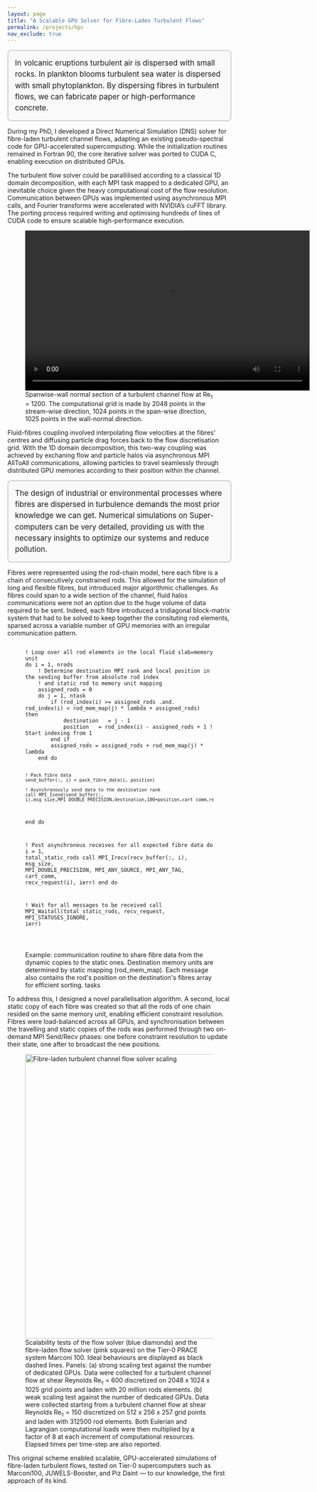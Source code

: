 ```yaml
---
layout: page
title: "A Scalable GPU Solver for Fibre-Laden Turbulent Flows"
permalink: /projects/hpc
nav_exclude: true
---
```


<div style="border: 2px solid #ccc; padding: 15px; background-color: #f9f9f9; font-size: 1.2em; line-height: 1.5; border-radius: 8px;">
  In volcanic eruptions turbulent air is dispersed with small rocks. 
  In plankton blooms turbulent sea water is dispersed with small phytoplankton.
  By dispersing fibres in turbulent flows, we can fabricate paper or high-performance concrete.
</div>

During my PhD, I developed a Direct Numerical Simulation (DNS) solver for fibre-laden turbulent channel flows, adapting an existing pseudo-spectral code for GPU-accelerated supercomputing. While the initialization routines remained in Fortran 90, the core iterative solver was ported to CUDA C, enabling execution on distributed GPUs. 

The turbulent flow solver could be parallilised according to a classical 1D domain decomposition, with each MPI task mapped to a dedicated GPU, an inevitable choice given the heavy computational cost of the flow resolution.
Communication between GPUs was implemented using asynchronous MPI calls, and Fourier transforms were accelerated with NVIDIA’s cuFFT library. The porting process required writing and optimising hundreds of lines of CUDA code to ensure scalable high-performance execution.

<figure>
  <video width="640" height="360" controls>
    <source src="{{ site.baseurl }}/videos/flow_RE1200.mp4" type="video/mp4">
    Your browser does not support the video tag.
  </video>
  <figcaption>
    Spanwise-wall normal section of a turbulent channel flow at Re<sub>τ</sub> = 1200. The computational grid is made by 2048 points in the stream-wise direction, 1024 points in the span-wise direction, 1025 points in the wall-normal direction.
  </figcaption>
</figure>

Fluid-fibres coupling involved interpolating flow velocities at the fibres' centres and diffusing particle drag forces back to the flow discretisation grid. With the 1D domain decomposition, this two-way coupling was achieved by exchaning flow and particle halos via asynchronous MPI AllToAll communications, allowing particles to travel seamlessly through distributed GPU memories according to their position within the channel.

<div style="border: 2px solid #ccc; padding: 15px; background-color: #f9f9f9; font-size: 1.2em; line-height: 1.5; border-radius: 8px;">
  The design of industrial or environmental processes where fibres are dispersed in turbulence demands the most prior knowledge we can get. Numerical simulations on Super-computers can be very detailed, providing us with the necessary insights to optimize our systems and reduce pollution.
</div>

Fibres were represented using the rod-chain model, here each fibre is a chain of consecutively constrained rods. This allowed for the simulation of long and flexible fibres, but introduced major algorithmic challenges. As fibres could span to a wide section of the channel, fluid halos communications were not an option due to the huge volume of data required to be sent. Indeed, each fibre introduced a tridiagonal block-matrix system that had to be solved to keep together the consituting rod elements, sparsed across a variable number of GPU memories with an irregular communication pattern. 

<figure>
<pre><code class="language-fortran">
! Loop over all rod elements in the local fluid slab=memory unit
do i = 1, nrods
    ! Determine destination MPI rank and local position in the sending buffer from absolute rod index
    ! and static rod to memory unit mapping
    assigned_rods = 0
    do j = 1, ntask
        if (rod_index(i) >= assigned_rods .and. rod_index(i) < rod_mem_map(j) * lambda + assigned_rods) then
            destination   = j - 1
            position   = rod_index(i) - assigned_rods + 1 ! Start indexing from 1
        end if
        assigned_rods = assigned_rods + rod_mem_map(j) * lambda
    end do

    ! Pack fibre data
    send_buffer(:, i) = pack_fibre_data(i, position)

    ! Asynchronously send data to the destination rank
    call MPI_Isend(send_buffer(:, i),msg_size,MPI_DOUBLE_PRECISION,destination,100+position,cart_comm,request(i),ierr)
end do

! Post asynchronous receives for all expected fibre data
do i = 1, total_static_rods
    call MPI_Irecv(recv_buffer(:, i), msg_size, MPI_DOUBLE_PRECISION, MPI_ANY_SOURCE, MPI_ANY_TAG, cart_comm, recv_request(i), ierr)
end do

! Wait for all messages to be received
call MPI_Waitall(total_static_rods, recv_request, MPI_STATUSES_IGNORE, ierr)

</code></pre>
<figcaption>Example: communication routine to share fibre data from the dynamic copies to the static ones. Destination memory units are determined by static mapping (rod_mem_map). Each message also contains the rod's position on the destination's fibres array for efficient sorting.
 tasks</figcaption>
</figure>

To address this, I designed a novel parallelisation algorithm. A second, local static copy of each fibre was created so that all the rods of one chain resided on the same memory unit, enabling efficient constraint resolution. Fibres were load-balanced across all GPUs, and synchronisation between the travelling and static copies of the rods was performed through two on-demand MPI Send/Recv phases: one before constraint resolution to update their state, one after to broadcast the new positions.

<figure>
  <img src="{{ site.baseurl }}/images/scaling.jpg" alt="Fibre-laden turbulent channel flow solver scaling" width="640">
  <figcaption>
    Scalability tests of the flow solver (blue diamonds) and the fibre-laden flow solver (pink squares) on the Tier-0 PRACE system Marconi 100. Ideal behaviours are displayed as black dashed lines. Panels: (a) strong scaling test against the number of dedicated GPUs. Data were collected for a turbulent channel flow at shear Reynolds Re<sub>τ</sub> = 600 discretized on 2048 x 1024 x 1025 grid points and laden with 20 million rods elements. (b) weak scaling test against the number of dedicated GPUs. Data were collected starting from a turbulent channel flow at shear Reynolds Re<sub>τ</sub> = 150 discretized on 512 x 256 x 257 grid points and laden with 312500 rod elements. Both Eulerian and Lagrangian computational loads were then multiplied by a factor of 8 at each increment of computational resources. Elapsed times per time-step are also reported.
  </figcaption>
</figure>

This original scheme enabled scalable, GPU-accelerated simulations of fibre-laden turbulent flows, tested on Tier-0 supercomputers such as Marconi100, JUWELS-Booster, and Piz Daint — to our knowledge, the first approach of its kind. 